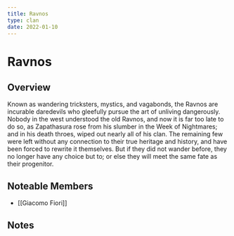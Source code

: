 ```yaml
---
title: Ravnos
type: clan
date: 2022-01-10
---
```


# Ravnos
## Overview
Known as wandering tricksters, mystics, and vagabonds, the Ravnos are incurable daredevils who gleefully pursue the art of unliving dangerously. Nobody in the west understood the old Ravnos, and now it is far too late to do so, as Zapathasura rose from his slumber in the Week of Nightmares; and in his death throes, wiped out nearly all of his clan. The remaining few were left without any connection to their true heritage and history, and have been forced to rewrite it themselves. But if they did not wander before, they no longer have any choice but to; or else they will meet the same fate as their progenitor.

## Noteable Members
- [[Giacomo Fiori]]
## Notes
